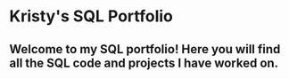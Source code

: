# Kristy's SQL Portfolio
## Welcome to my SQL portfolio! Here you will find all the SQL code and projects I have worked on.
